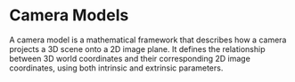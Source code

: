 # Camera Models

A camera model is a mathematical framework that describes how a camera projects a 3D scene onto a 2D image plane. It defines the relationship between 3D world coordinates and their corresponding 2D image coordinates, using both intrinsic and extrinsic parameters.
